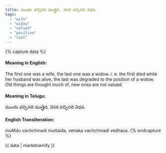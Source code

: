 ```yaml
---
title: ముందు వచ్చినది ముత్తైద, వెనక వచ్చినది వెధవ.
tags:
  - "wife"
  - "widow"
  - "valued"
  - "position"
  - "last"
---
```


{% capture data %}
#### Meaning in English:
The first one was a wife, the last one was a widow.
i. e. the first died while her husband was alive, the last was degraded to the position of a widow.
Old things are thought much of, new ones are not valued.

#### Meaning in Telugu:
ముందు వచ్చినది ముత్తైద, వెనక వచ్చినది వెధవ.

#### English Transliteration:
muMdu vachchinadi muttaida, venaka vachchinadi vedhava.
{% endcapture %}

<div class="notice">{{ data | markdownify }}</div>

